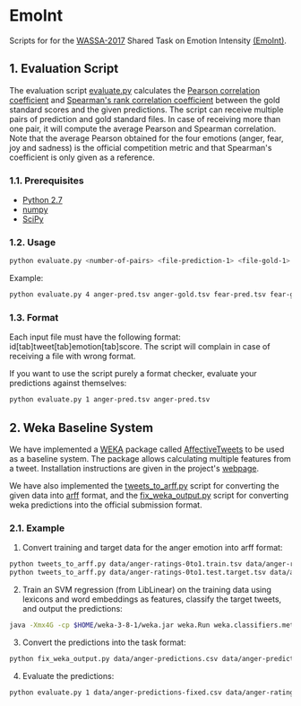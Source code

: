 # EmoInt
Scripts for for the  [WASSA-2017](http://optima.jrc.it/wassa2017/) Shared Task on Emotion Intensity [(EmoInt)](http://saifmohammad.com/WebPages/EmotionIntensity-SharedTask.html).  


## 1. Evaluation Script
The evaluation script [evaluate.py](evaluate.py) calculates the [Pearson correlation coefficient](https://en.wikipedia.org/wiki/Pearson_correlation_coefficient) and [Spearman's rank correlation coefficient](https://en.wikipedia.org/wiki/Spearman%27s_rank_correlation_coefficient) between the gold standard scores and the given predictions.  The script can receive multiple pairs of prediction and gold standard files. In case of receiving more than one pair, it will compute the average Pearson and Spearman correlation. Note that the average Pearson obtained for the four emotions (anger, fear, joy and sadness) is the official competition metric and that Spearman's coefficient is only given as a reference.


### 1.1. Prerequisites
* [Python 2.7](https://www.python.org/download/releases/2.7/)
* [numpy](http://www.numpy.org/)
* [SciPy](http://www.scipy.org/)

### 1.2. Usage


 ```bash
python evaluate.py <number-of-pairs> <file-prediction-1> <file-gold-1> ..... <file-prediction-n> <file-gold-n>
```

Example:

 ```bash
python evaluate.py 4 anger-pred.tsv anger-gold.tsv fear-pred.tsv fear-gold.tsv joy-pred.tsv joy-gold.tsv sadness-pred.tsv sadness-gold.tsv
```

### 1.3. Format
Each input file must have the following format: id[tab]tweet[tab]emotion[tab]score. The script will complain in case of receiving a file with wrong format. 

If you want to use the script purely a format checker, evaluate your predictions against themselves:

 ```bash
python evaluate.py 1 anger-pred.tsv anger-pred.tsv
```

## 2. Weka Baseline System
We have implemented a [WEKA](http://www.cs.waikato.ac.nz/~ml/weka/) package called [AffectiveTweets](https://github.com/felipebravom/AffectiveTweets) to be used as a baseline system. The package allows calculating multiple features from a tweet. Installation instructions are given in the project's [webpage](https://github.com/felipebravom/AffectiveTweets#installation).

We have also implemented the [tweets_to_arff.py](tweets_to_arff.py) script for converting the given data into [arff](http://weka.wikispaces.com/ARFF) format, and the [fix_weka_output.py](fix_weka_output.py) script for converting weka predictions into the official submission format.   


### 2.1. Example

1. Convert training and target data for the anger emotion into arff format:

 ```bash
python tweets_to_arff.py data/anger-ratings-0to1.train.tsv data/anger-ratings-0to1.train.arff
python tweets_to_arff.py data/anger-ratings-0to1.test.target.tsv data/anger-ratings-0to1.test.target.arff
```

2. Train an SVM regression (from LibLinear) on the training data using lexicons and word embeddings as features, classify the target tweets, and output the predictions:

 ```bash
java -Xmx4G -cp $HOME/weka-3-8-1/weka.jar weka.Run weka.classifiers.meta.FilteredClassifier -t data/anger-ratings-0to1.train.arff -T data/anger-ratings-0to1.test.target.arff -classifications "weka.classifiers.evaluation.output.prediction.CSV -use-tab -p first-last -file data/anger-predictions.csv" -F "weka.filters.MultiFilter -F \"weka.filters.unsupervised.attribute.TweetToEmbeddingsFeatureVector -I 2 -B $HOME/wekafiles/packages/AffectiveTweets/resources/w2v.twitter.edinburgh.100d.csv.gz -S 0 -K 15 -L -O\" -F \"weka.filters.unsupervised.attribute.TweetToLexiconFeatureVector -I 2 -A -D -F -H -J -L -N -P -Q -R -T -U -O\" -F \"weka.filters.unsupervised.attribute.TweetToSentiStrengthFeatureVector -I 2 -U -O\" -F \"weka.filters.unsupervised.attribute.Reorder -R 5-last,4\"" -W weka.classifiers.functions.LibLINEAR -- -S 12 -C 1.0 -E 0.001 -B 1.0 -L 0.1 -I 1000 
```

3. Convert the predictions into the task format:

 ```bash
python fix_weka_output.py data/anger-predictions.csv data/anger-predictions-fixed.csv
 ```
 
4. Evaluate the predictions: 
 
 ```bash
python evaluate.py 1 data/anger-predictions-fixed.csv data/anger-ratings-0to1.test.gold.tsv
 ```
